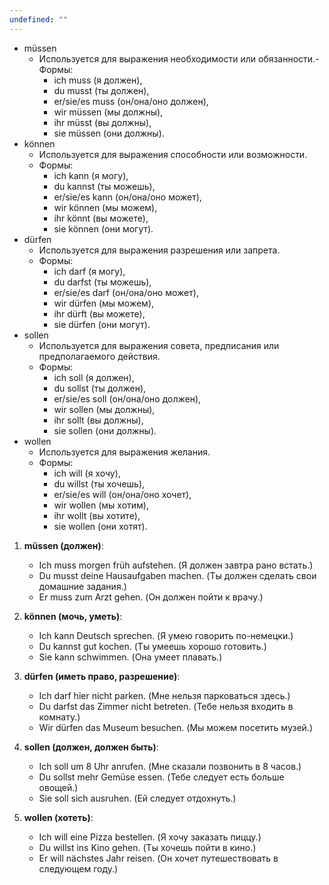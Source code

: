 ```yaml
---
undefined: ""
---
```

- müssen 
	- Используется для выражения необходимости или обязанности.- Формы:
	    - ich muss (я должен), 
	    - du musst (ты должен), 
	    - er/sie/es muss (он/она/оно должен), 
	    - wir müssen (мы должны), 
	    - ihr müsst (вы должны), 
	    - sie müssen (они должны).
- können
	- Используется для выражения способности или возможности.
	- Формы:
	    - ich kann (я могу), 
	    - du kannst (ты можешь), 
	    - er/sie/es kann (он/она/оно может), 
	    - wir können (мы можем), 
	    - ihr könnt (вы можете), 
	    - sie können (они могут).
- dürfen 
	- Используется для выражения разрешения или запрета.
	- Формы:
	    - ich darf (я могу), 
	    - du darfst (ты можешь), 
	    - er/sie/es darf (он/она/оно может), 
	    - wir dürfen (мы можем), 
	    - ihr dürft (вы можете), 
	    - sie dürfen (они могут).
- sollen 
	- Используется для выражения совета, предписания или предполагаемого действия.
	- Формы:
	    - ich soll (я должен), 
	    - du sollst (ты должен), 
	    - er/sie/es soll (он/она/оно должен), 
	    - wir sollen (мы должны), 
	    - ihr sollt (вы должны), 
	    - sie sollen (они должны).
- wollen
	- Используется для выражения желания.
	- Формы:
	    - ich will (я хочу), 
	    - du willst (ты хочешь), 
	    - er/sie/es will (он/она/оно хочет), 
	    - wir wollen (мы хотим), 
	    - ihr wollt (вы хотите), 
	    - sie wollen (они хотят).


1. **müssen (должен)**:
    
    - Ich muss morgen früh aufstehen. (Я должен завтра рано встать.)
    - Du musst deine Hausaufgaben machen. (Ты должен сделать свои домашние задания.)
    - Er muss zum Arzt gehen. (Он должен пойти к врачу.)
2. **können (мочь, уметь)**:
    
    - Ich kann Deutsch sprechen. (Я умею говорить по-немецки.)
    - Du kannst gut kochen. (Ты умеешь хорошо готовить.)
    - Sie kann schwimmen. (Она умеет плавать.)
3. **dürfen (иметь право, разрешение)**:
    
    - Ich darf hier nicht parken. (Мне нельзя парковаться здесь.)
    - Du darfst das Zimmer nicht betreten. (Тебе нельзя входить в комнату.)
    - Wir dürfen das Museum besuchen. (Мы можем посетить музей.)
4. **sollen (должен, должен быть)**:
    
    - Ich soll um 8 Uhr anrufen. (Мне сказали позвонить в 8 часов.)
    - Du sollst mehr Gemüse essen. (Тебе следует есть больше овощей.)
    - Sie soll sich ausruhen. (Ей следует отдохнуть.)
5. **wollen (хотеть)**:
    
    - Ich will eine Pizza bestellen. (Я хочу заказать пиццу.)
    - Du willst ins Kino gehen. (Ты хочешь пойти в кино.)
    - Er will nächstes Jahr reisen. (Он хочет путешествовать в следующем году.)